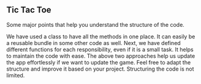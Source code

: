 Tic Tac Toe
------------------------------------------------------------------------------------
Some major points that help you understand the structure of the code.

We have used a class to have all the methods in one place. It can easily be a reusable bundle in some other code as well.
Next, we have defined different functions for each responsibility, even if it is a small task. It helps to maintain the code with ease.
The above two approaches help us update the app effortlessly if we want to update the game.
Feel free to adapt the structure and improve it based on your project. Structuring the code is not limited.
